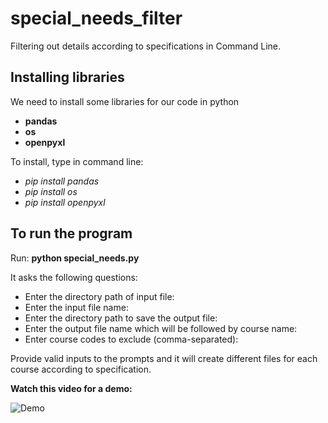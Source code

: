 # special_needs_filter
Filtering out details according to specifications in Command Line.

## Installing libraries
We need to install some libraries for our code in python
- **pandas**
- **os**
- **openpyxl**

To install, type in command line: 
- *pip install pandas*
- *pip install os*
- *pip install openpyxl*

## To run the program

Run: **python special_needs.py**

It asks the following questions:

- Enter the directory path of input file:
- Enter the  input file name: 
- Enter the directory path to save the output file: 
- Enter the output file name which will be followed by course name:
- Enter course codes to exclude (comma-separated):

Provide valid inputs to the prompts and it will create different files for each course according to specification.

**Watch this video for a demo:**

![Demo](https://github.com/NUS-School-of-Computing-UG-Division/special_needs_filter/assets/122341714/baae8cea-400f-4920-bc3d-66c3736c9f87)


